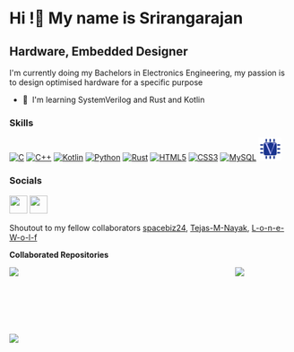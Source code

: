 Hi !👋 My name is Srirangarajan
=====================================================================================================================================

Hardware, Embedded Designer
------------------------------------

I'm currently doing my Bachelors in Electronics Engineering, my passion is to design optimised hardware for a specific purpose

* 🧠  I'm learning SystemVerilog and Rust and Kotlin

### Skills

<p align="left">
<a href="https://docs.microsoft.com/en-us/cpp/?view=msvc-170" target="_blank" rel="noreferrer"><img src="https://raw.githubusercontent.com/danielcranney/readme-generator/main/public/icons/skills/c-colored.svg" width="36" height="36" alt="C" /></a>
<a href="https://docs.microsoft.com/en-us/cpp/?view=msvc-170" target="_blank" rel="noreferrer"><img src="https://raw.githubusercontent.com/danielcranney/readme-generator/main/public/icons/skills/cplusplus-colored.svg" width="36" height="36" alt="C++" /></a>
<a href="https://kotlinlang.org/" target="_blank" rel="noreferrer"><img src="https://raw.githubusercontent.com/danielcranney/readme-generator/main/public/icons/skills/kotlin-colored.svg" width="36" height="36" alt="Kotlin" /></a>
<a href="https://www.python.org/" target="_blank" rel="noreferrer"><img src="https://raw.githubusercontent.com/danielcranney/readme-generator/main/public/icons/skills/python-colored.svg" width="36" height="36" alt="Python" /></a>
<a href="https://www.rust-lang.org/" target="_blank" rel="noreferrer"><img src="https://raw.githubusercontent.com/danielcranney/readme-generator/main/public/icons/skills/rust-colored.svg" width="36" height="36" alt="Rust" /></a>
<a href="https://developer.mozilla.org/en-US/docs/Glossary/HTML5" target="_blank" rel="noreferrer"><img src="https://raw.githubusercontent.com/danielcranney/readme-generator/main/public/icons/skills/html5-colored.svg" width="36" height="36" alt="HTML5" /></a>
<a href="https://www.w3.org/TR/CSS/#css" target="_blank" rel="noreferrer"><img src="https://raw.githubusercontent.com/danielcranney/readme-generator/main/public/icons/skills/css3-colored.svg" width="36" height="36" alt="CSS3" /></a>
<a href="https://www.mysql.com/" target="_blank" rel="noreferrer"><img src="https://raw.githubusercontent.com/danielcranney/readme-generator/main/public/icons/skills/mysql-colored.svg" width="36" height="36" alt="MySQL" /></a>
<a href="https://www.xilinx.com/" target="_blank" rel="noreferrer"><img src="https://github.com/Eloquencere/Eloquencere/blob/main/Icons/Verilog.svg" width="41" height="41" alt="Verilog" /></a>
</p>

### Socials

<p align="left"> <a href="https://www.github.com/Eloquencere" target="_blank" rel="noreferrer"><img src="https://raw.githubusercontent.com/danielcranney/readme-generator/main/public/icons/socials/github.svg" width="32" height="32" /></a> <a href="https://www.stackoverflow.com/users/20164314/eloquencer" target="_blank" rel="noreferrer"><img src="https://raw.githubusercontent.com/danielcranney/readme-generator/main/public/icons/socials/stackoverflow.svg" width="32" height="32" /></a></p>

Shoutout to my fellow collaborators
[spacebiz24](https://github.com/spacebiz24), [Tejas-M-Nayak](https://github.com/Tejas-M-Nayak), [L-o-n-e-W-o-l-f](https://github.com/L-o-n-e-W-o-l-f)

<b>Collaborated Repositories</b>
<div width="75%" align="center"><a href="https://github.com/spacebiz24/Booth-Multiplier-Microwind" align="left"><img align="left" width="20%" src="https://github-readme-stats.vercel.app/api/pin/?username=spacebiz24&repo=Booth-Multiplier-Microwind&title_color=0891b2&text_color=ffffff&icon_color=0891b2&bg_color=181824&hide_border=true&locale=en" /></a><a href="https://github.com/spacebiz24/Verilog-Stuff" align="right"><img align="right" width="20%" src="https://github-readme-stats.vercel.app/api/pin/?username=spacebiz24&repo=Verilog-Stuff&title_color=0891b2&text_color=ffffff&icon_color=0891b2&bg_color=181824&hide_border=true&locale=en" /></a></div><br /><br /><br /><br /><br /><br /><br />
<div width="75%" align="center"><a href="https://github.com/spacebiz24/Verilog-Projects" align="left"><img align="left" width="20%" src="https://github-readme-stats.vercel.app/api/pin/?username=spacebiz24&repo=Verilog-Projects&title_color=0891b2&text_color=ffffff&icon_color=0891b2&bg_color=181824&hide_border=true&locale=en" /></a></div>

